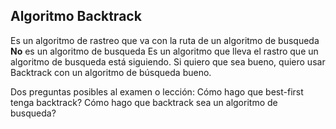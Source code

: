 ## Algoritmo Backtrack
Es un algoritmo de rastreo que va con la ruta de un algoritmo de busqueda
**No** es un algoritmo de busqueda
Es un algoritmo que lleva el rastro que un algoritmo de busqueda está siguiendo.
Si quiero que sea bueno, quiero usar Backtrack con un algoritmo de búsqueda bueno.

Dos preguntas posibles al examen o lección:
Cómo hago que best-first tenga backtrack?
Cómo hago que backtrack sea un algoritmo de busqueda?

